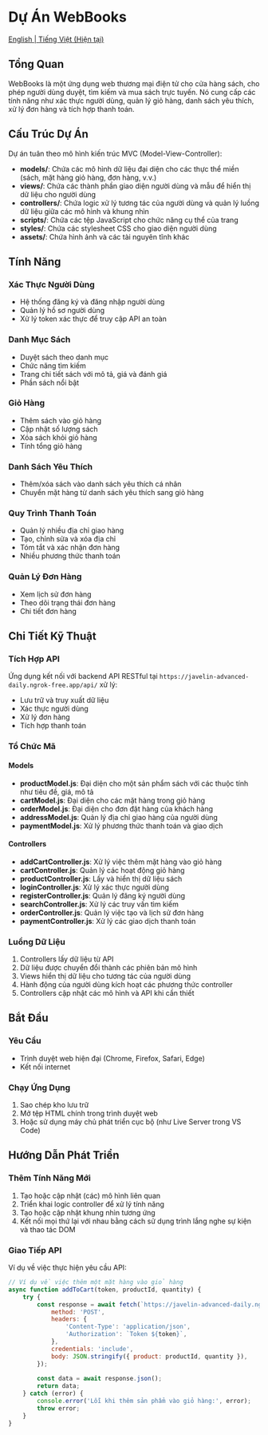 # Dự Án WebBooks

[English | Tiếng Việt (Hiện tại)](README.md)

## Tổng Quan
WebBooks là một ứng dụng web thương mại điện tử cho cửa hàng sách, cho phép người dùng duyệt, tìm kiếm và mua sách trực tuyến. Nó cung cấp các tính năng như xác thực người dùng, quản lý giỏ hàng, danh sách yêu thích, xử lý đơn hàng và tích hợp thanh toán.

## Cấu Trúc Dự Án
Dự án tuân theo mô hình kiến trúc MVC (Model-View-Controller):

- **models/**: Chứa các mô hình dữ liệu đại diện cho các thực thể miền (sách, mặt hàng giỏ hàng, đơn hàng, v.v.)
- **views/**: Chứa các thành phần giao diện người dùng và mẫu để hiển thị dữ liệu cho người dùng
- **controllers/**: Chứa logic xử lý tương tác của người dùng và quản lý luồng dữ liệu giữa các mô hình và khung nhìn
- **scripts/**: Chứa các tệp JavaScript cho chức năng cụ thể của trang
- **styles/**: Chứa các stylesheet CSS cho giao diện người dùng
- **assets/**: Chứa hình ảnh và các tài nguyên tĩnh khác

## Tính Năng

### Xác Thực Người Dùng
- Hệ thống đăng ký và đăng nhập người dùng
- Quản lý hồ sơ người dùng
- Xử lý token xác thực để truy cập API an toàn

### Danh Mục Sách
- Duyệt sách theo danh mục
- Chức năng tìm kiếm
- Trang chi tiết sách với mô tả, giá và đánh giá
- Phần sách nổi bật

### Giỏ Hàng
- Thêm sách vào giỏ hàng
- Cập nhật số lượng sách
- Xóa sách khỏi giỏ hàng
- Tính tổng giỏ hàng

### Danh Sách Yêu Thích
- Thêm/xóa sách vào danh sách yêu thích cá nhân
- Chuyển mặt hàng từ danh sách yêu thích sang giỏ hàng

### Quy Trình Thanh Toán
- Quản lý nhiều địa chỉ giao hàng
- Tạo, chỉnh sửa và xóa địa chỉ
- Tóm tắt và xác nhận đơn hàng
- Nhiều phương thức thanh toán

### Quản Lý Đơn Hàng
- Xem lịch sử đơn hàng
- Theo dõi trạng thái đơn hàng
- Chi tiết đơn hàng

## Chi Tiết Kỹ Thuật

### Tích Hợp API
Ứng dụng kết nối với backend API RESTful tại `https://javelin-advanced-daily.ngrok-free.app/api/` xử lý:
- Lưu trữ và truy xuất dữ liệu
- Xác thực người dùng
- Xử lý đơn hàng
- Tích hợp thanh toán

### Tổ Chức Mã

#### Models
- **productModel.js**: Đại diện cho một sản phẩm sách với các thuộc tính như tiêu đề, giá, mô tả
- **cartModel.js**: Đại diện cho các mặt hàng trong giỏ hàng
- **orderModel.js**: Đại diện cho đơn đặt hàng của khách hàng
- **addressModel.js**: Quản lý địa chỉ giao hàng của người dùng
- **paymentModel.js**: Xử lý phương thức thanh toán và giao dịch

#### Controllers
- **addCartController.js**: Xử lý việc thêm mặt hàng vào giỏ hàng
- **cartController.js**: Quản lý các hoạt động giỏ hàng
- **productController.js**: Lấy và hiển thị dữ liệu sách
- **loginController.js**: Xử lý xác thực người dùng
- **registerController.js**: Quản lý đăng ký người dùng
- **searchController.js**: Xử lý các truy vấn tìm kiếm
- **orderController.js**: Quản lý việc tạo và lịch sử đơn hàng
- **paymentController.js**: Xử lý các giao dịch thanh toán

### Luồng Dữ Liệu
1. Controllers lấy dữ liệu từ API
2. Dữ liệu được chuyển đổi thành các phiên bản mô hình
3. Views hiển thị dữ liệu cho tương tác của người dùng
4. Hành động của người dùng kích hoạt các phương thức controller
5. Controllers cập nhật các mô hình và API khi cần thiết

## Bắt Đầu

### Yêu Cầu
- Trình duyệt web hiện đại (Chrome, Firefox, Safari, Edge)
- Kết nối internet

### Chạy Ứng Dụng
1. Sao chép kho lưu trữ
2. Mở tệp HTML chính trong trình duyệt web
3. Hoặc sử dụng máy chủ phát triển cục bộ (như Live Server trong VS Code)

## Hướng Dẫn Phát Triển

### Thêm Tính Năng Mới
1. Tạo hoặc cập nhật (các) mô hình liên quan
2. Triển khai logic controller để xử lý tính năng
3. Tạo hoặc cập nhật khung nhìn tương ứng
4. Kết nối mọi thứ lại với nhau bằng cách sử dụng trình lắng nghe sự kiện và thao tác DOM

### Giao Tiếp API
Ví dụ về việc thực hiện yêu cầu API:

```javascript
// Ví dụ về việc thêm một mặt hàng vào giỏ hàng
async function addToCart(token, productId, quantity) {
    try {
        const response = await fetch(`https://javelin-advanced-daily.ngrok-free.app/api/cart/add/`, {
            method: 'POST',
            headers: {
                'Content-Type': 'application/json',
                'Authorization': `Token ${token}`,
            },
            credentials: 'include',
            body: JSON.stringify({ product: productId, quantity }),
        });
        
        const data = await response.json();
        return data;
    } catch (error) {
        console.error('Lỗi khi thêm sản phẩm vào giỏ hàng:', error);
        throw error;
    }
}
```